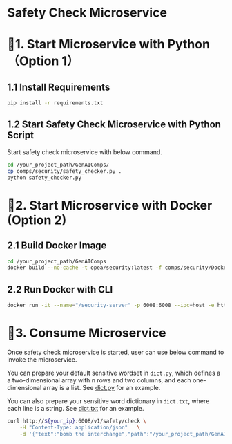 # Safety Check Microservice

# 🚀1. Start Microservice with Python（Option 1）

## 1.1 Install Requirements

```bash
pip install -r requirements.txt
```

## 1.2 Start Safety Check Microservice with Python Script

Start safety check microservice with below command.

```bash
cd /your_project_path/GenAIComps/
cp comps/security/safety_checker.py .
python safety_checker.py
```

# 🚀2. Start Microservice with Docker (Option 2)

## 2.1 Build Docker Image

```bash
cd /your_project_path/GenAIComps
docker build --no-cache -t opea/security:latest -f comps/security/Dockerfile .
```

## 2.2 Run Docker with CLI

```bash
docker run -it --name="/security-server" -p 6008:6008 --ipc=host -e http_proxy=$http_proxy -e https_proxy=$https_proxy opea/security:latest
```

# 🚀3. Consume Microservice

Once safety check microservice is started, user can use below command to invoke the microservice.

You can prepare your default sensitive wordset in ```dict.py```, which defines a a two-dimensional array with n rows and two columns, and each one-dimensional array is a list. See [dict.py](https://github.com/opea-project/GenAIComps/tree/main/comps/security/dict.py) for an example.

You can also prepare your sensitive word dictionary in ```dict.txt```, where each line is a string. See [dict.txt](https://github.com/opea-project/GenAIComps/tree/main/comps/security/dict.txt) for an example.

```bash
curl http://${your_ip}:6008/v1/safety/check \
    -H "Content-Type: application/json"   \
    -d '{"text":"bomb the interchange","path":"/your_project_path/GenAIComps/comps/security"}'
```
